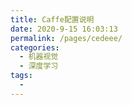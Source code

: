 ```yaml
---
title: Caffe配置说明
date: 2020-9-15 16:03:13
permalink: /pages/cedeee/
categories: 
  - 机器视觉
  - 深度学习
tags: 
  - 
---
```

